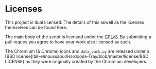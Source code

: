 # Licenses
This project is dual licensed. The details of this aswell as the licenses themselves can be found here.

The main body of the script is licensed under the [GPLv3](bil-elmoussaoui/Hardcode-Tray/blob/master/license/LICENSE). By submitting a pull reques you agree to have your work also licensed as such.

The Chromium (& Chrome) icons and `data_pack.py` are released under a [BSD license](bil-elmoussaoui/Hardcode-Tray/blob/master/license/BSD LICENSE) as they were originally created by the Chromium developers. 

